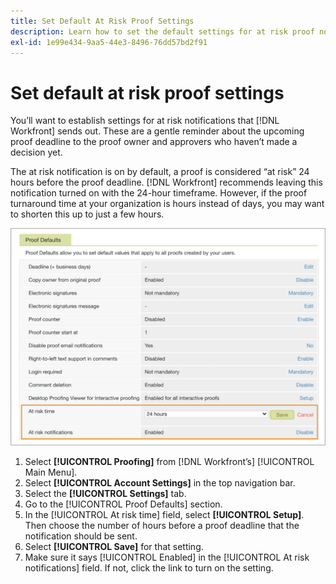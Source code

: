 ```yaml
---
title: Set Default At Risk Proof Settings
description: Learn how to set the default settings for at risk proof notificiations as part of the proofing setups in [!DNL Adobe Workfront].
exl-id: 1e99e434-9aa5-44e3-8496-76dd57bd2f91
---
```

# Set default at risk proof settings

You’ll want to establish settings for at risk notifications that [!DNL Workfront] sends out. These are a gentle reminder about the upcoming proof deadline to the proof owner and approvers who haven’t made a decision yet.

The at risk notification is on by default, a proof is considered “at risk” 24 hours before the proof deadline. [!DNL Workfront] recommends leaving this notification turned on with the 24-hour timeframe. However, if the proof turnaround time at your organization is hours instead of days, you may want to shorten this up to just a few hours.

![Proof settings for at risk notifications](assets/proof-system-setups-at-risk-default-1.png)

1. Select **[!UICONTROL Proofing]** from [!DNL Workfront’s] [!UICONTROL Main Menu].
1. Select **[!UICONTROL Account Settings]** in the top navigation bar.
1. Select the **[!UICONTROL Settings]** tab.
1. Go to the [!UICONTROL Proof Defaults] section.
1. In the [!UICONTROL At risk time] field, select **[!UICONTROL Setup]**. Then choose the number of hours before a proof deadline that the notification should be sent.
1. Select **[!UICONTROL Save]** for that setting.
1. Make sure it says [!UICONTROL Enabled] in the [!UICONTROL At risk notifications] field. If not, click the link to turn on the setting.

<!--
Lean More URLs
-->
